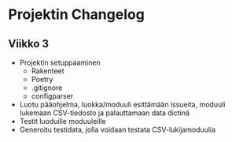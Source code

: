 # Projektin Changelog #

## Viikko 3 ##
- Projektin setuppaaminen
    - Rakenteet
    - Poetry
    - .gitignore
    - configparser
- Luotu pääohjelma, luokka/moduuli esittämään issueita, moduuli lukemaan CSV-tiedosto ja palauttamaan data dictinä
- Testit luoduille moduuleille
- Generoitu testidata, jolla voidaan testata CSV-lukijamoduulia